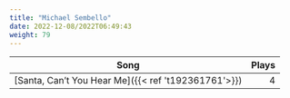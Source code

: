 ```yaml
---
title: "Michael Sembello"
date: 2022-12-08/2022T06:49:43
weight: 79
---
```




 Song | Plays 
----- | -----:
[Santa, Can’t You Hear Me]({{< ref 't192361761'>}}) | 4
